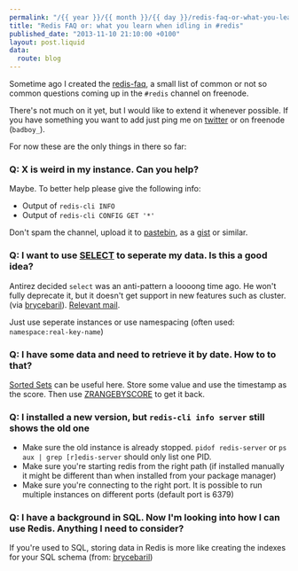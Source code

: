 ```yaml
---
permalink: "/{{ year }}/{{ month }}/{{ day }}/redis-faq-or-what-you-learn-when-idling-in-redis"
title: "Redis FAQ or: what you learn when idling in #redis"
published_date: "2013-11-10 21:10:00 +0100"
layout: post.liquid
data:
  route: blog
---
```

Sometime ago I created the [redis-faq][], a small list of common or not so
common questions coming up in the `#redis` channel on freenode.

There's not much on it yet, but I would like to extend it whenever possible.
If you have something you want to add just ping me on [twitter][] or on freenode (`badboy_`).

For now these are the only things in there so far:

### Q: X is weird in my instance. Can you help?

Maybe. To better help please give the following info:

* Output of `redis-cli INFO`
* Output of `redis-cli CONFIG GET '*'`

Don't spam the channel, upload it to [pastebin][], as a [gist][] or similar.

### Q: I want to use [SELECT](http://redis.io/commands/select) to seperate my data. Is this a good idea?

Antirez decided `select` was an anti-pattern a loooong time ago. He won't fully
deprecate it, but it doesn't get support in new features such as cluster. (via
[brycebaril][]).
[Relevant mail][ml-select].

Just use seperate instances or use namespacing (often used: `namespace:real-key-name`)

### Q: I have some data and need to retrieve it by date. How to to that?

[Sorted Sets](http://redis.io/commands#sorted_set) can be useful here.
Store some value and use the timestamp as the score. Then use [ZRANGEBYSCORE](http://redis.io/commands/zrangebyscore) to get it back.

### Q: I installed a new version, but `redis-cli info server` still shows the old one

* Make sure the old instance is already stopped. `pidof redis-server` or `ps aux | grep [r]edis-server` should only list one PID.
* Make sure you're starting redis from the right path (if installed manually it might be different than when installed from your package manager)
* Make sure you're connecting to the right port. It is possible to run multiple instances on different ports (default port is 6379)

### Q: I have a background in SQL. Now I'm looking into how I can use Redis. Anything I need to consider?

If you're used to SQL, storing data in Redis is more like creating the indexes for your SQL schema (from: [brycebaril][])

[redis-faq]: https://gist.github.com/badboy/5958039
[twitter]: https://twitter.com/badboy_
[brycebaril]: https://github.com/brycebaril
[ml-select]: https://groups.google.com/forum/#!msg/redis-db/vS5wX8X4Cjg/8ounBXitG4sJ
[pastebin]: http://pastebin.com/
[gist]: https://gist.github.com/
